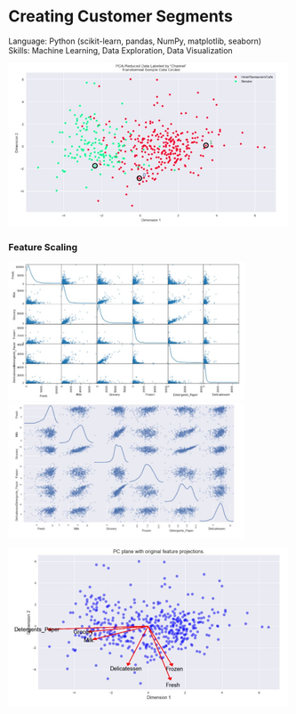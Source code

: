 # Creating Customer Segments
Language: Python (scikit-learn, pandas, NumPy, matplotlib, seaborn) </br> 
Skills: Machine Learning, Data Exploration, Data Visualization </br>

<p align="left">
  <img src="clusters.JPG" width="600"/>
</p>

### Feature Scaling
<p align="left">
  <img src="before_feature_scaling.JPG" width="425"/>
  <img src="feature_scaling.JPG" width="425"/> 
</p>
<p align="left">
  <img src="feature_projections.JPG" width="600"/>
</p>

